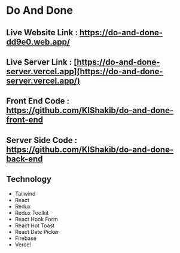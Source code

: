 # Do And Done

## Live Website Link : https://do-and-done-dd9e0.web.app/

## Live Server Link : [https://do-and-done-server.vercel.app](https://do-and-done-server.vercel.app/)

## Front End Code : https://github.com/KIShakib/do-and-done-front-end

## Server Side Code : https://github.com/KIShakib/do-and-done-back-end

## Technology

- Tailwind
- React
- Redux
- Redux Toolkit
- React Hook Form
- React Hot Toast
- React Date Picker
- Firebase
- Vercel